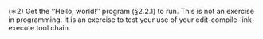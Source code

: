 (∗2) Get the ‘‘Hello, world!’’ program (§2.2.1) to run.
This is not an exercise in programming. It is an exercise to test your use of your edit-compile-link-execute tool chain.
